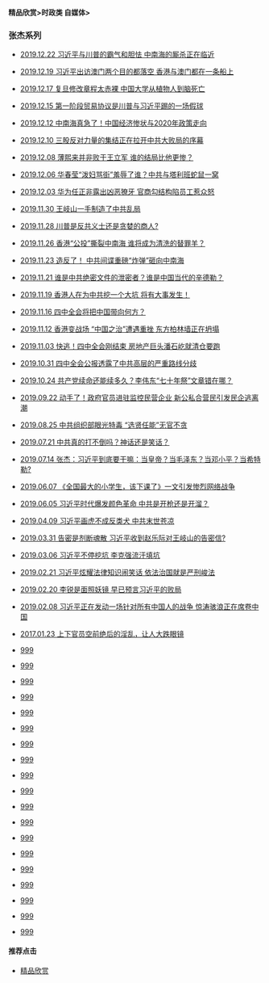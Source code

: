 #### 精品欣赏>时政类 自媒体>

### 张杰系列
- [2019.12.22 习近平与川普的霸气和胆怯 中南海的厮杀正在临近](https://youtu.be/wgvrBPolrsQ)
- [2019.12.19 习近平出访澳门两个目的都落空 香港与澳门都在一条船上](https://youtu.be/MlCZOMIsBCw)
- [2019.12.17 复旦修改章程太赤裸 中国大学从植物人到脑死亡](https://youtu.be/FKBo4ws4VAs)
- [2019.12.15 第一阶段贸易协议是川普与习近平踢的一场假球](https://youtu.be/2YlCZX7rW0M)
- [2019.12.12 中南海真急了！中国经济惨状与2020年政策走向](https://youtu.be/wjq0YLJtFOw)
- [2019.12.10 三股反对力量的集结正在拉开中共大败局的序幕](https://youtu.be/dxTEU9jIEfM)
- [2019.12.08 薄熙来并非败于王立军 谁的结局比他更惨？](https://youtu.be/2SYtyIacVbo)
- [2019.12.06 华春莹“泼妇骂街”羞辱了谁？中共与塔利班蛇鼠一窝](https://youtu.be/FvpounauxY4)
- [2019.12.03 华为任正非露出凶恶獠牙 官商勾结构陷员工惹众怒](https://youtu.be/UVe9ZBkYVaU)

- [2019.11.30 王岐山一手制造了中共乱局](https://youtu.be/B507YV9Zwkk)

- [2019.11.28 川普是反共义士还是贪婪的商人?](https://youtu.be/o3nz0EPjaSc)
- [2019.11.26 香港“公投”撕裂中南海 谁将成为清洗的替罪羊？](https://youtu.be/UBPuJqjUjW8)

- [2019.11.23 造反了！ 中共间谍重磅“炸弹”砸向中南海](https://youtu.be/7GzGVozZmJs)
- [2019.11.21 谁是中共绝密文件的泄密者？谁是中国当代的辛德勒？](https://youtu.be/U2HjVILGN7A)
- [2019.11.19 香港人在为中共挖一个大坑 将有大事发生！](https://youtu.be/k27_hX3zeWQ)
- [2019.11.16 四中全会将把中国带向何方？](https://youtu.be/PCDTZyP-oBw)


- [2019.11.12 香港变战场 “中国之治”遭遇重挫 东方柏林墙正在坍塌](https://youtu.be/D_j1sX9tQgc)

- [2019.11.03 快逃！四中全会刚结束 房地产巨头潘石屹就清仓要跑](https://youtu.be/P-gJBxfp4t0)

- [2019.10.31 四中全会公报透露了中共高层的严重路线分歧](https://youtu.be/pBSOnT1vf_A)

- [2019.10.24 共产党续命还能续多久？李伟东“七十年祭”文章错在哪？](https://youtu.be/umj2r_LQLHU)

- [2019.09.22 动手了！政府官员进驻监控民营企业 新公私合营民引发民企逃离潮](https://youtu.be/c3HLB6crSVM)

- [2019.08.25 中共组织部眼光特毒 “选贤任能”无官不贪](https://youtu.be/QNJyG5QXsmo)

- [2019.07.21 中共真的打不倒吗？神话还是笑话？](https://youtu.be/_5gPW-Vo7Jk)
- [2019.07.14 张杰：习近平到底要干嘛：当皇帝？当毛泽东？当邓小平？当希特勒?](https://youtu.be/2eXgn1YHBWI)

- [2019.06.07 《全国最大的小学生，该下课了》一文引发惨烈网络战争](https://youtu.be/UTzK-mi8wRk)
- [2019.06.05 习近平时代爆发颜色革命 中共是开枪还是开溜？](https://youtu.be/GcU3M9A5XAc)

- [2019.04.09 习近平画虎不成反类犬 中共末世苍凉](https://youtu.be/sOe8Dp8GBEM)

- [2019.03.31 告密是剂断魂散 习近平收到赵乐际对王岐山的告密信?](https://youtu.be/r5GN4j-uCX4)
- [2019.03.06 习近平不停挖坑 李克强流汗填坑](https://youtu.be/LlSomI5d1CA)

- [2019.02.21 习近平炫耀法律知识闹笑话 依法治国就是严刑峻法](https://youtu.be/lt3GmpWyG0w)
- [2019.02.20 李锐是面照妖镜 早已预言习近平的败局](https://youtu.be/ZneFaT0qgG8)
- [2019.02.08 习近平正在发动一场针对所有中国人的战争 惊涛骇浪正在席卷中国](https://youtu.be/av23PTCm7Ck)



- [2017.01.23 上下官员空前绝后的淫乱，让人大跌眼镜](https://youtu.be/Ot0BDrsi_6U)

- [999]()
- [999]()
- [999]()
- [999]()
- [999]()
- [999]()
- [999]()
- [999]()
- [999]()
- [999]()
- [999]()
- [999]()
- [999]()
- [999]()
- [999]()
- [999]()
- [999]()
- [999]()
- [999]()

#### 推荐点击
- [精品欣赏](https://summer200.github.io/content/main)


